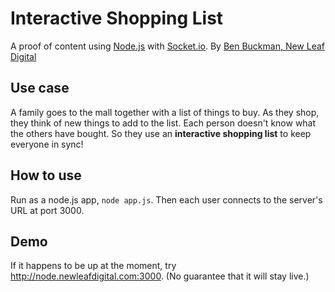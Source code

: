 # Interactive Shopping List

A proof of content using [Node.js](http://nodejs.org) with [Socket.io](http://socket.io).
By [Ben Buckman, New Leaf Digital](http://newleafdigital.com)

## Use case
A family goes to the mall together with a list of things to buy.
As they shop, they think of new things to add to the list.
Each person doesn't know what the others have bought.
So they use an **interactive shopping list** to keep everyone in sync!

## How to use
Run as a node.js app, `node app.js`. Then each user connects to the server's URL at port 3000.

## Demo
If it happens to be up at the moment, try http://node.newleafdigital.com:3000. (No guarantee that it will stay live.)
